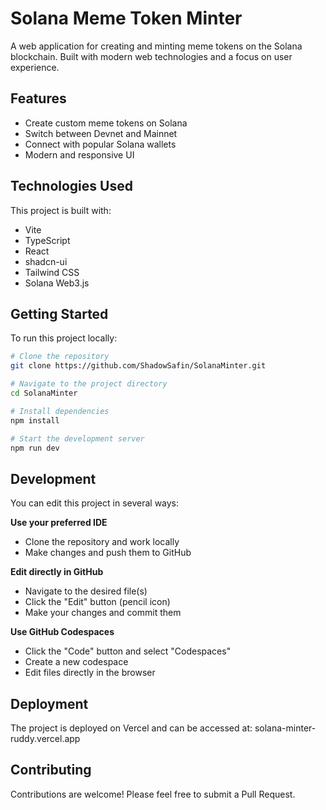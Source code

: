 # Solana Meme Token Minter

A web application for creating and minting meme tokens on the Solana blockchain. Built with modern web technologies and a focus on user experience.

## Features

- Create custom meme tokens on Solana
- Switch between Devnet and Mainnet
- Connect with popular Solana wallets
- Modern and responsive UI

## Technologies Used

This project is built with:

- Vite
- TypeScript
- React
- shadcn-ui
- Tailwind CSS
- Solana Web3.js

## Getting Started

To run this project locally:

```sh
# Clone the repository
git clone https://github.com/ShadowSafin/SolanaMinter.git

# Navigate to the project directory
cd SolanaMinter

# Install dependencies
npm install

# Start the development server
npm run dev
```

## Development

You can edit this project in several ways:

**Use your preferred IDE**
- Clone the repository and work locally
- Make changes and push them to GitHub

**Edit directly in GitHub**
- Navigate to the desired file(s)
- Click the "Edit" button (pencil icon)
- Make your changes and commit them

**Use GitHub Codespaces**
- Click the "Code" button and select "Codespaces"
- Create a new codespace
- Edit files directly in the browser

## Deployment

The project is deployed on Vercel and can be accessed at: solana-minter-ruddy.vercel.app

## Contributing

Contributions are welcome! Please feel free to submit a Pull Request.
